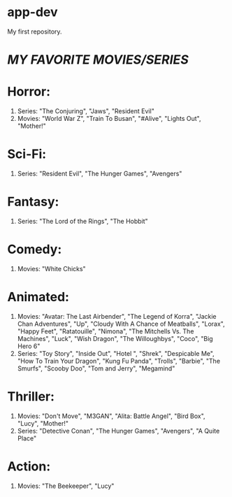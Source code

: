 # app-dev
My first repository.

# *MY FAVORITE MOVIES/SERIES*

# **Horror:**
1. Series: "The Conjuring", "Jaws", "Resident Evil"
2. Movies: "World War Z", "Train To Busan", "#Alive", "Lights Out", "Mother!"

# **Sci-Fi:**
1. Series: "Resident Evil", "The Hunger Games", "Avengers"

# **Fantasy:**
1. Series: "The Lord of the Rings", "The Hobbit"

# **Comedy:**
1. Movies: "White Chicks"

# **Animated:**
1. Movies: "Avatar: The Last Airbender", "The Legend of Korra", "Jackie Chan Adventures", "Up", "Cloudy With A Chance of Meatballs", "Lorax", "Happy Feet", "Ratatouille", "Nimona", "The Mitchells Vs. The Machines", "Luck", "Wish Dragon", "The Willoughbys", "Coco", "Big Hero 6"
4. Series: "Toy Story", "Inside Out", "Hotel ", "Shrek", "Despicable Me", "How To Train Your Dragon", "Kung Fu Panda", "Trolls", "Barbie", "The Smurfs", "Scooby Doo", "Tom and Jerry", "Megamind"

# **Thriller:**
1. Movies: "Don't Move", "M3GAN", "Alita: Battle Angel", "Bird Box", "Lucy", "Mother!"
2. Series: "Detective Conan", "The Hunger Games", "Avengers", "A Quite Place"

# **Action:**
1. Movies: "The Beekeeper", "Lucy"


